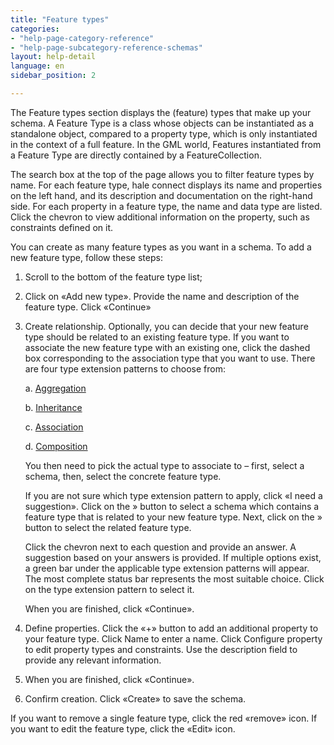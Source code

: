 ```yaml
---
title: "Feature types"
categories:
- "help-page-category-reference"
- "help-page-subcategory-reference-schemas"
layout: help-detail
language: en
sidebar_position: 2

---
```


The Feature types section displays the (feature) types that make up your schema. A Feature Type is a class whose objects can be instantiated as a standalone object, compared to a property type, which is only instantiated in the context of a full feature. In the GML world, Features instantiated from a Feature Type are directly contained by a FeatureCollection.

The search box at the top of the page allows you to filter feature types by name. For each feature type, hale connect displays its name and properties on the left hand, and its description and documentation on the right-hand side. For each property in a feature type, the name and data type are listed. Click the chevron to view additional information on the property, such as constraints defined on it.

You can create as many feature types as you want in a schema. To add a new feature type, follow these steps:

1.	Scroll to the bottom of the feature type list;
2.	Click on «Add new type».  Provide the name and description of the feature type. Click &laquo;Continue&raquo;
3.	Create relationship. Optionally, you can decide that your new feature type should be related to an existing feature type. If you want to associate the new feature type with an existing one, click the dashed box corresponding to the association type that you want to use. There are four type extension patterns to choose from:

      a.	[Aggregation](http://inspire-extensions.wetransform.to/patterns/aggregation.html)

      b.	[Inheritance](http://inspire-extensions.wetransform.to/patterns/inheritance.html)

      c.	[Association](http://inspire-extensions.wetransform.to/patterns/association.html)

      d.	[Composition](http://inspire-extensions.wetransform.to/patterns/composition.html)

      You then need to pick the actual type to associate to – first, select a schema, then, select the concrete feature type.

      If you are not sure which type extension pattern to apply, click &laquo;I need a suggestion&raquo;. Click on the » button to select a schema which contains a feature type that is related to your new feature type. Next, click on the » button to select the related feature type.

      Click the chevron next to each question and provide an answer. A suggestion based on your answers is provided. If multiple options exist, a green bar under the applicable type extension patterns will appear. The most complete status bar represents the most suitable choice. Click on the type extension pattern to select it.

      When you are finished, click &laquo;Continue&raquo;.

4.	Define properties. Click the &laquo;+&raquo; button to add an additional property to your feature type. Click Name to enter a name. Click Configure property to edit property types and constraints. Use the description field to provide any relevant information.
5.	When you are finished, click &laquo;Continue&raquo;.
6.	Confirm creation. Click &laquo;Create&raquo; to save the schema.

If you want to remove a single feature type, click the red «remove» icon. If you want to edit the feature type, click the «Edit» icon.
